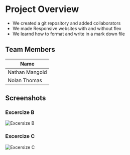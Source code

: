 # Project Overview
- We created a git repository and added collaborators
- We made Responsive websites with and without flex
- We learnd how to format and write in a mark down file

## Team Members
| Name |
|------|
| Nathan Mangold |
| Nolan Thomas |


## Screenshots
### Excercize B
![Excersize B](./ExerciseB.gif)
### Excercize C
![Excersize C](./ExerciseC.gif)
